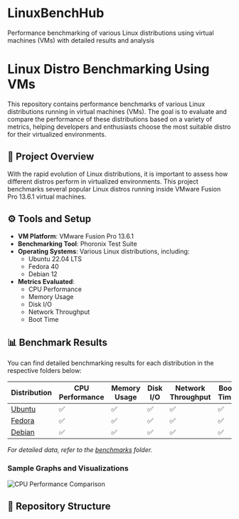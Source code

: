   # LinuxBenchHub
Performance benchmarking of various Linux distributions using virtual machines (VMs) with detailed results and analysis

# Linux Distro Benchmarking Using VMs

This repository contains performance benchmarks of various Linux distributions running in virtual machines (VMs). The goal is to evaluate and compare the performance of these distributions based on a variety of metrics, helping developers and enthusiasts choose the most suitable distro for their virtualized environments.

## 📝 Project Overview

With the rapid evolution of Linux distributions, it is important to assess how different distros perform in virtualized environments. This project benchmarks several popular Linux distros running inside VMware Fusion Pro 13.6.1 virtual machines.

## ⚙️ Tools and Setup

- **VM Platform**: VMware Fusion Pro 13.6.1
- **Benchmarking Tool**: Phoronix Test Suite
- **Operating Systems**: Various Linux distributions, including:
  - Ubuntu 22.04 LTS
  - Fedora 40
  - Debian 12
- **Metrics Evaluated**:
  - CPU Performance
  - Memory Usage
  - Disk I/O
  - Network Throughput
  - Boot Time

## 📊 Benchmark Results

You can find detailed benchmarking results for each distribution in the respective folders below:

| Distribution      | CPU Performance | Memory Usage | Disk I/O | Network Throughput | Boot Time |
|-------------------|-----------------|--------------|----------|--------------------|-----------|
| [Ubuntu](./benchmarks/ubuntu.md)     | ✅               | ✅            | ✅        | ✅                  | ✅         |
| [Fedora](./benchmarks/fedora.md)     | ✅               | ✅            | ✅        | ✅                  | ✅         |
| [Debian](./benchmarks/debian.md)     | ✅               | ✅            | ✅        | ✅                  | ✅         |

*For detailed data, refer to the [benchmarks](./benchmarks) folder.*

### Sample Graphs and Visualizations

![CPU Performance Comparison](./images/cpu_performance.png)

## 📁 Repository Structure

